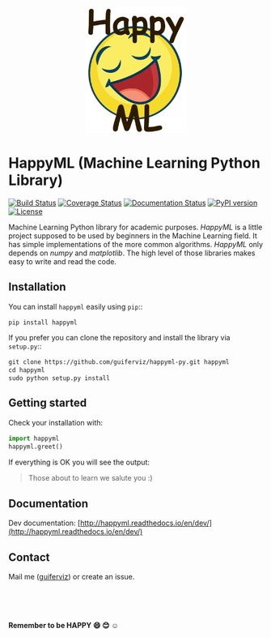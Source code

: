 
<p align="center">
  <img width="200px" src="happyml-logo.png" alt="HappyML logo">
</p>

 HappyML (Machine Learning Python Library)
===========================================

[![Build Status](https://travis-ci.org/guiferviz/happyml-py.svg?branch=dev)](https://travis-ci.org/guiferviz/happyml-py)
[![Coverage Status](https://coveralls.io/repos/github/guiferviz/happyml-py/badge.svg?branch=dev)](https://coveralls.io/github/guiferviz/happyml-py?branch=dev)
[![Documentation Status](https://readthedocs.org/projects/happyml/badge/?version=dev)](http://happyml.readthedocs.io/en/dev/?badge=dev)
[![PyPI version](https://badge.fury.io/py/happyml.svg)](https://badge.fury.io/py/happyml)
[![License](https://img.shields.io/badge/license-GPL-blue.svg)](./LICENSE)

Machine Learning Python library for academic purposes. *HappyML* is a little project supposed to be used by beginners in the Machine Learning field. It has simple implementations of the more common algorithms. *HappyML* only depends on *numpy* and *matplotlib*. The high level of those libraries makes easy to write and read the code.


Installation
------------

You can install `happyml` easily using `pip`::

	pip install happyml

If you prefer you can clone the repository and install the library via `setup.py`::

	git clone https://github.com/guiferviz/happyml-py.git happyml
	cd happyml
	sudo python setup.py install


Getting started
---------------

Check your installation with:

```python
import happyml
happyml.greet()
```

If everything is OK you will see the output:

> Those about to learn we salute you :)


Documentation
-------------

Dev documentation: [http://happyml.readthedocs.io/en/dev/](http://happyml.readthedocs.io/en/dev/)


Contact
-------

Mail me ([guiferviz](mailto:guiferviz@gmail.com)) or create an issue.

<br />
<br />
<br />

**Remember to be HAPPY :smile: :blush: :relaxed:**

